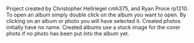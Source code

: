 Project created by Christopher Hellriegel cmh375, and Ryan Proce rp1210. 
To open an album simply double click on the album you want to open.
By clicking on an album or photo you will have selected it. Created photos initially have no name.
Created albums use a stock image for the cover photo if no photo has been put into the album yet.